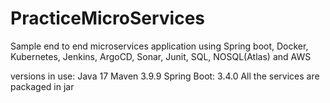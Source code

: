 # PracticeMicroServices
Sample end to end microservices application using Spring boot, Docker, Kubernetes, Jenkins, ArgoCD, Sonar, Junit, SQL, NOSQL(Atlas) and AWS

versions in use:
Java 17
Maven 3.9.9
Spring Boot: 3.4.0
All the services are packaged in jar